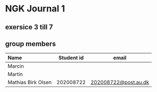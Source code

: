 # NGK Journal 1
## exersice 3 till 7

## group members 
| Name               | Student id |        email         |
| :----------------- | :--------: | :------------------: |
| Marcin             |            |                      |
| Martin             |            |                      |
| Mathias Birk Olsen | 202008722  | 202008722@post.au.dk |


